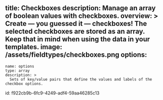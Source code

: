title: Checkboxes
description: Manage an array of boolean values with checkboxes.
overview: >
  Create — you guessed it — checkboxes! The selected checkboxes are stored as an array. Keep that in mind when using the data in your templates.
image: /assets/fieldtypes/checkboxes.png
options:
  -
    name: options
    type: array
    description: >
      Sets of key/value pairs that define the values and labels of the checkbox options.
id: f922cb9b-6fc9-4249-adf4-59aa46285c13
